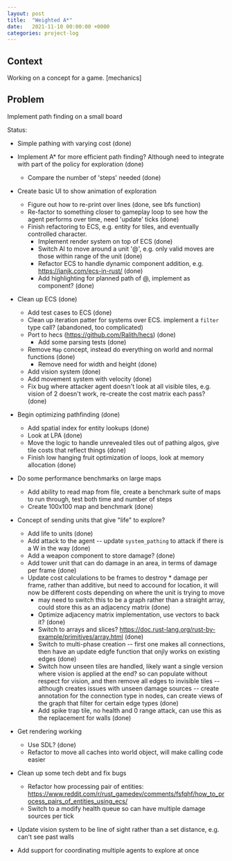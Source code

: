 ```yaml
---
layout: post
title:  "Weighted A*"
date:   2021-11-10 00:00:00 +0000
categories: project-log
---
```


## Context

Working on a concept for a game.
[mechanics]

## Problem

Implement path finding on a small board

Status:

* Simple pathing with varying cost (done)
* Implement A* for more efficient path finding? Although need to integrate with part of the policy for exploration (done)
  * Compare the number of 'steps' needed (done)
* Create basic UI to show animation of exploration
  * Figure out how to re-print over lines (done, see bfs function)
  * Re-factor to something closer to gameplay loop to see how the agent performs over time, need 'update' ticks (done)
  * Finish refactoring to ECS, e.g. entity for tiles, and eventually controlled character.
    * Implement render system on top of ECS (done)
    * Switch AI to move around a unit '@', e.g. only valid moves are those within range of the unit (done)
    * Refactor ECS to handle dynamic component addition, e.g. <https://ianjk.com/ecs-in-rust/> (done)
    * Add highlighting for planned path of @, implement as component? (done)
* Clean up ECS (done)
  * Add test cases to ECS (done)
  * Clean up iteration patter for systems over ECS. implement a `filter` type call? (abandoned, too complicated)
  * Port to hecs (<https://github.com/Ralith/hecs>) (done)
    * Add some parsing tests (done)
  * Remove `Map` concept, instead do everything on world and normal functions (done)
    * Remove need for width and height (done)
  * Add vision system (done)
  * Add movement system with velocity (done)
  * Fix bug where attacker agent doesn't look at all visible tiles, e.g. vision of 2 doesn't work, re-create the cost matrix each pass? (done)

* Begin optimizing pathfinding (done)
  * Add spatial index for entity lookups (done)
  * Look at LPA (done)
  * Move the logic to handle unrevealed tiles out of pathing algos, give tile costs that reflect things (done)
  * Finish low hanging fruit optimization of loops, look at memory allocation (done)

* Do some performance benchmarks on large maps
  * Add ability to read map from file, create a benchmark suite of maps to run through, test both time and number of steps
  * Create 100x100 map and benchmark (done)

* Concept of sending units that give "life" to explore?
  * Add life to units (done)
  * Add attack to the agent -- update `system_pathing` to attack if there is a W in the way (done)
  * Add a weapon component to store damage? (done)
  * Add tower unit that can do damage in an area, in terms of damage per frame (done)
  * Update cost calculations to be frames to destroy * damage per frame, rather than additive, but need to accound for location, it will now be different costs depending on where the unit is trying to move
    * may need to switch this to be a graph rather than a straight array, could store this as an adjacency matrix (done)
    * Optimize adjacency matrix implementation, use vectors to back it? (done)
    * Switch to arrays and slices? https://doc.rust-lang.org/rust-by-example/primitives/array.html (done)
    * Switch to multi-phase creation -- first one makes all connections, then have an update edgfe function that onjly works on existing edges (done)
    * Switch how unseen tiles are handled, likely want a single version where vision is applied at the end? so can populate without respect for vision, and then remove all edges to invisible tiles -- although creates issues with unseen damage sources -- create annotation for the connection type in nodes, can create views of the graph that filter for certain edge types (done)
    * Add spike trap tile, no health and 0 range attack, can use this as the replacement for walls (done)

* Get rendering working
  * Use SDL? (done)
  * Refactor to move all caches into world object, will make calling code easier

* Clean up some tech debt and fix bugs
  * Refactor how processing pair of entities: <https://www.reddit.com/r/rust_gamedev/comments/fsfqhf/how_to_process_pairs_of_entities_using_ecs/>
  * Switch to a modify health queue so can have multiple damage sources per tick

* Update vision system to be line of sight rather than a set distance, e.g. can't see past walls

* Add support for coordinating multiple agents to explore at once
